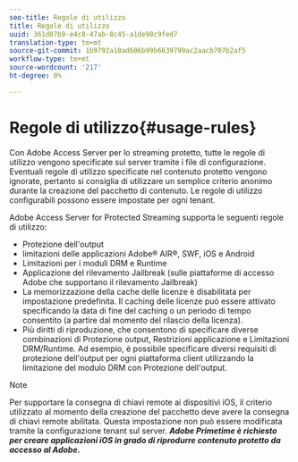 ```yaml
---
seo-title: Regole di utilizzo
title: Regole di utilizzo
uuid: 361d07b9-e4c8-47ab-8c45-a1de98c9fed7
translation-type: tm+mt
source-git-commit: 1b9792a10ad606b99b6639799ac2aacb707b2af5
workflow-type: tm+mt
source-wordcount: '217'
ht-degree: 0%

---
```



# Regole di utilizzo{#usage-rules}

Con Adobe Access Server per lo streaming protetto, tutte le regole di utilizzo vengono specificate sul server tramite i file di configurazione. Eventuali regole di utilizzo specificate nel contenuto protetto vengono ignorate, pertanto si consiglia di utilizzare un semplice criterio anonimo durante la creazione del pacchetto di contenuto. Le regole di utilizzo configurabili possono essere impostate per ogni tenant.

Adobe Access Server for Protected Streaming supporta le seguenti regole di utilizzo:

* Protezione dell&#39;output
*  limitazioni delle applicazioni Adobe® AIR®, SWF, iOS e Android
* Limitazioni per i moduli DRM e Runtime
* Applicazione del rilevamento Jailbreak (sulle piattaforme di accesso  Adobe che supportano il rilevamento Jailbreak)
* La memorizzazione della cache delle licenze è disabilitata per impostazione predefinita. Il caching delle licenze può essere attivato specificando la data di fine del caching o un periodo di tempo consentito (a partire dal momento del rilascio della licenza).
* Più diritti di riproduzione, che consentono di specificare diverse combinazioni di Protezione output, Restrizioni applicazione e Limitazioni DRM/Runtime. Ad esempio, è possibile specificare diversi requisiti di protezione dell&#39;output per ogni piattaforma client utilizzando la limitazione del modulo DRM con Protezione dell&#39;output.

>[!NOTE]
>
>Per supportare la consegna di chiavi remote ai dispositivi iOS, il criterio utilizzato al momento della creazione del pacchetto deve avere la consegna di chiavi remote abilitata. Questa impostazione non può essere modificata tramite la configurazione tenant sul server. ***Adobe Primetime è richiesto per creare applicazioni iOS in grado di riprodurre  contenuto protetto da accesso al Adobe.***

